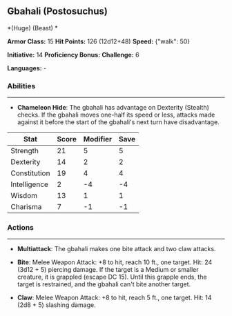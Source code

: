 ## Gbahali (Postosuchus)
*(Huge) (Beast) *

**Armor Class:** 15
**Hit Points:** 126 (12d12+48)
**Speed:** {"walk": 50}

**Initiative:** 14
**Proficiency Bonus:**
**Challenge:** 6

**Languages:** -

### Abilities
 --- 
- **Chameleon Hide**: The gbahali has advantage on Dexterity (Stealth) checks. If the gbahali moves one-half its speed or less, attacks made against it before the start of the gbahali's next turn have disadvantage.



| Stat | Score | Modifier | Save |
| ---- | ---- | ---- | ---- |
| Strength | 21 | 5 | 5 |
| Dexterity | 14 | 2 | 2 |
| Constitution | 19 | 4 | 4 |
| Intelligence | 2 | -4 | -4 |
| Wisdom | 13 | 1 | 1 |
| Charisma | 7 | -1 | -1 |

### Actions
 --- 
- **Multiattack**: The gbahali makes one bite attack and two claw attacks.

- **Bite**: Melee Weapon Attack: +8 to hit, reach 10 ft., one target. Hit: 24 (3d12 + 5) piercing damage. If the target is a Medium or smaller creature, it is grappled (escape DC 15). Until this grapple ends, the target is restrained, and the gbahali can't bite another target.

- **Claw**: Melee Weapon Attack: +8 to hit, reach 5 ft., one target. Hit: 14 (2d8 + 5) slashing damage.

